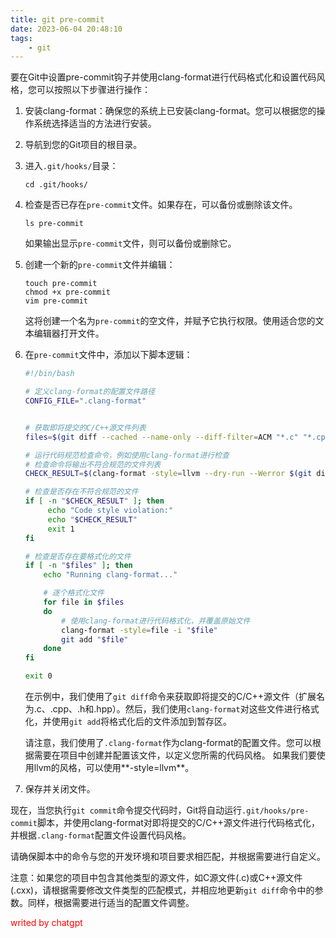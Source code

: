 ```yaml
---
title: git pre-commit
date: 2023-06-04 20:48:10
tags:
    - git
---
```


要在Git中设置pre-commit钩子并使用clang-format进行代码格式化和设置代码风格，您可以按照以下步骤进行操作：

1. 安装clang-format：确保您的系统上已安装clang-format。您可以根据您的操作系统选择适当的方法进行安装。

2. 导航到您的Git项目的根目录。

3. 进入`.git/hooks/`目录：

   ```
   cd .git/hooks/
   ```

4. 检查是否已存在`pre-commit`文件。如果存在，可以备份或删除该文件。

   ```
   ls pre-commit
   ```

   如果输出显示`pre-commit`文件，则可以备份或删除它。

5. 创建一个新的`pre-commit`文件并编辑：

   ```
   touch pre-commit
   chmod +x pre-commit
   vim pre-commit
   ```

   这将创建一个名为`pre-commit`的空文件，并赋予它执行权限。使用适合您的文本编辑器打开文件。

6. 在`pre-commit`文件中，添加以下脚本逻辑：

   ```bash
   #!/bin/bash

   # 定义clang-format的配置文件路径
   CONFIG_FILE=".clang-format"


   # 获取即将提交的C/C++源文件列表
   files=$(git diff --cached --name-only --diff-filter=ACM "*.c" "*.cpp" "*.h" "*.hpp")
   
   # 运行代码规范检查命令，例如使用clang-format进行检查
   # 检查命令将输出不符合规范的文件列表
   CHECK_RESULT=$(clang-format -style=llvm --dry-run --Werror $(git diff --cached --name-only))

   # 检查是否存在不符合规范的文件
   if [ -n "$CHECK_RESULT" ]; then
        echo "Code style violation:"
        echo "$CHECK_RESULT"
        exit 1
   fi

   # 检查是否存在要格式化的文件
   if [ -n "$files" ]; then
       echo "Running clang-format..."

       # 逐个格式化文件
       for file in $files
       do
           # 使用clang-format进行代码格式化，并覆盖原始文件
           clang-format -style=file -i "$file"
           git add "$file"
       done
   fi

   exit 0
   ```

   在示例中，我们使用了`git diff`命令来获取即将提交的C/C++源文件（扩展名为.c、.cpp、.h和.hpp）。然后，我们使用`clang-format`对这些文件进行格式化，并使用`git add`将格式化后的文件添加到暂存区。

   请注意，我们使用了`.clang-format`作为clang-format的配置文件。您可以根据需要在项目中创建并配置该文件，以定义您所需的代码风格。
    如果我们要使用llvm的风格，可以使用**-style=llvm**。

7. 保存并关闭文件。

现在，当您执行`git commit`命令提交代码时，Git将自动运行`.git/hooks/pre-commit`脚本，并使用clang-format对即将提交的C/C++源文件进行代码格式化，并根据`.clang-format`配置文件设置代码风格。

请确保脚本中的命令与您的开发环境和项目要求相匹配，并根据需要进行自定义。

注意：如果您的项目中包含其他类型的源文件，如C源文件(.c)或C++源文件(.cxx)，请根据需要修改文件类型的匹配模式，并相应地更新`git diff`命令中的参数。同样，根据需要进行适当的配置文件调整。


<font color = red> writed by chatgpt </font> 

